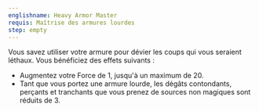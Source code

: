 ```yaml
---
englishname: Heavy Armor Master
requis: Maîtrise des armures lourdes
step: empty
---
```

Vous savez utiliser votre armure pour dévier les coups qui vous seraient léthaux. Vous bénéficiez des effets suivants : 

 - Augmentez votre Force de 1, jusqu'à un maximum de 20.
 - Tant que vous portez une armure lourde, les dégâts contondants, perçants et tranchants que vous prenez de sources non magiques sont réduits de 3.